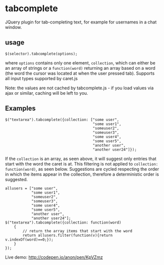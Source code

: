 # tabcomplete #
JQuery plugin for tab-completing text, for example for usernames in a chat window.

## usage ##

    $(selector).tabcomplete(options);
	
where `options` contains only one element, `collection`, which can either be an array of strings or a `function(word)` returning an array based on a word (the word the cursor was located at when the user pressed tab). Supports all input types supported by caret.js

Note: the values are not cached by tabcomplete.js - if you load values via ajax or similar, caching will be left to you.

## Examples ##

	$("textarea").tabcomplete({collection: ["some user",
											"some user1",
											"someuser2",
											"someuser3",
											"some user4",
											"some user5",
											"another user",
											"another user24"]});

If the `collection` is an array, as seen above, it will suggest only entries that start with the word the caret is at. This filtering is not applied to  `collection: function(word)`, as seen below. Suggestions are cycled respecting the order in which the items appear in the collection, therefore a deterministic order is suggested.

	allusers = ["some user",
				"some user1",
				"someuser2",
				"someuser3",
				"some user4",
				"some user5",
				"another user",
				"another user24"];
	$("textarea").tabcomplete({collection: function(word)
		{
			// return the array items that start with the word
			return allusers.filter(function(v){return v.indexOf(word)==0;});
		}
	});
	

Live demo: http://codepen.io/anon/pen/KpVZmz